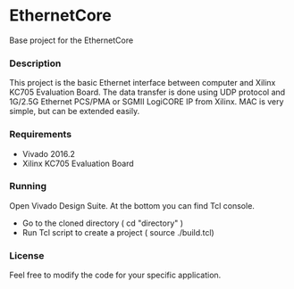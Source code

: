 EthernetCore
=============

Base project for the EthernetCore

### Description

This project is the basic Ethernet interface between computer and Xilinx KC705 Evaluation Board. The data transfer is done using UDP protocol and 1G/2.5G Ethernet PCS/PMA or SGMII LogiCORE IP from Xilinx. MAC is very simple, but can be extended easily.

### Requirements

* Vivado 2016.2
* Xilinx KC705 Evaluation Board

### Running

Open Vivado Design Suite. At the bottom you can find Tcl console.
- Go to the cloned directory ( cd "directory" )
- Run Tcl script to create a project ( source ./build.tcl)

### License

Feel free to modify the code for your specific application.
